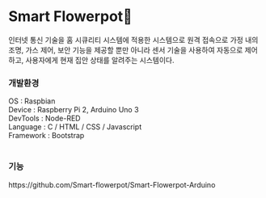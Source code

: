 # Smart Flowerpot🌿
인터넷 통신 기술을 홈 시큐리티 시스템에 적용한 시스템으로 원격 접속으로 가정 내의 조명, 가스 제어, 보안 기능을 제공할 뿐만 아니라 센서 기술을 사용하여 자동으로 제어하고,
사용자에게 현재 집안 상태를 알려주는 시스템이다.
<br>
<h3>개발환경</h3>
OS : Raspbian<br>
Device : Raspberry Pi 2, Arduino Uno 3<br>
DevTools : Node-RED<br>
Language : C / HTML / CSS / Javascript<br>
Framework : Bootstrap<br>

<br>
<h3>기능</h3> https://github.com/Smart-flowerpot/Smart-Flowerpot-Arduino

